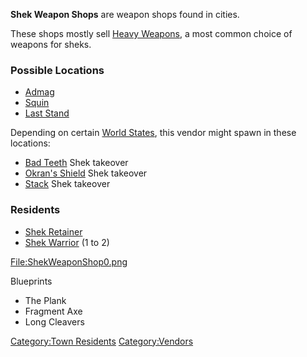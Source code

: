 **Shek Weapon Shops** are weapon shops found in [](03%20-%20Projects%20&%20Wikis/Kenshi/Kenshi%20Wiki/Kenshi%20Wiki%20Template/Shek_Kingdom.md) cities.

These shops mostly sell [Heavy Weapons](Heavy_Weapons.md "wikilink"), a
most common choice of weapons for sheks.

### Possible Locations

- [Admag](Admag.md "wikilink")
- [Squin](Squin.md "wikilink")
- [Last Stand](Last_Stand.md "wikilink")

Depending on certain [World States](World_States.md "wikilink"), this
vendor might spawn in these locations:

- [Bad Teeth](Bad_Teeth.md "wikilink") Shek takeover
- [Okran's Shield](Okran's_Shield.md "wikilink") Shek takeover
- [Stack](Stack.md "wikilink") Shek takeover

### Residents

- [Shek Retainer](Shek_Retainer.md "wikilink")
- [Shek Warrior](Shek_Warrior.md "wikilink") (1 to 2)

<File:ShekWeaponShop0.png>

Blueprints

- The Plank
- Fragment Axe
- Long Cleavers

[Category:Town Residents](Category:Town_Residents "wikilink")
[Category:Vendors](Category:Vendors "wikilink")
